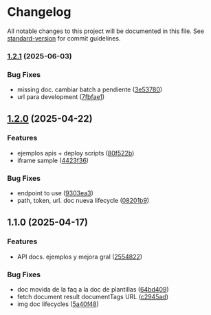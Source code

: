 # Changelog

All notable changes to this project will be documented in this file. See [standard-version](https://github.com/conventional-changelog/standard-version) for commit guidelines.

### [1.2.1](https://github.com/theeye-io/documents_docs/compare/1.2.0...1.2.1) (2025-06-03)


### Bug Fixes

* missing doc. cambiar batch a pendiente ([3e53780](https://github.com/theeye-io/documents_docs/commit/3e53780a4ea428da9c70c1f9a26e295043f9671a))
* url para development ([7fbfae1](https://github.com/theeye-io/documents_docs/commit/7fbfae1d4299bdafc6058d7ace56cf0d7d6f5096))

## [1.2.0](https://github.com/theeye-io/documents_docs/compare/1.1.0...1.2.0) (2025-04-22)


### Features

* ejemplos apis + deploy scripts ([80f522b](https://github.com/theeye-io/documents_docs/commit/80f522b0ccb166bf714c7f9dfd951694f8560152))
* iframe sample ([4423f36](https://github.com/theeye-io/documents_docs/commit/4423f36edf7589b06e75b235fbf3ff6c94142534))


### Bug Fixes

* endpoint to use ([9303ea3](https://github.com/theeye-io/documents_docs/commit/9303ea31ad30ef1cb8b2eb009263821006fcf43c))
* path, token, url. doc nueva lifecycle ([08201b9](https://github.com/theeye-io/documents_docs/commit/08201b924758eeb07dc164f868a4531c9fdf1420))

## 1.1.0 (2025-04-17)


### Features

* API docs. ejemplos y mejora gral ([2554822](https://github.com/theeye-io/documents_docs/commit/2554822c5843454b5737af64b5816ad6735d4f6d))


### Bug Fixes

* doc movida de la faq a la doc de plantillas ([64bd409](https://github.com/theeye-io/documents_docs/commit/64bd4098f4f02f07bb4105e16e1103c6e305b1e9))
* fetch document result documentTags URL ([c2945ad](https://github.com/theeye-io/documents_docs/commit/c2945ad7b793544ed4970321b9f35aac6d3e903a))
* img doc lifecycles ([5a40f48](https://github.com/theeye-io/documents_docs/commit/5a40f48ec6bdca22500d43b1996dbdbe21d66f9b))
